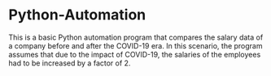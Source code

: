 # Python-Automation
This is a basic Python automation program that compares the salary data of a company before and after the COVID-19 era. In this scenario, the program assumes that due to the impact of COVID-19, the salaries of the employees had to be increased by a factor of 2.
